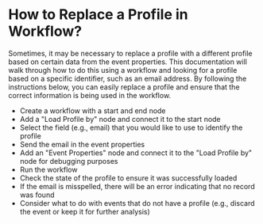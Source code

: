 # How to Replace a Profile in Workflow?

Sometimes, it may be necessary to replace a profile with a different profile based on certain data from the event
properties. This documentation will walk through how to do this using a workflow and looking for a profile based on a
specific identifier, such as an email address. By following the instructions below, you can easily replace a profile and
ensure that the correct information is being used in the workflow.

* Create a workflow with a start and end node
* Add a "Load Profile by" node and connect it to the start node
* Select the field (e.g., email) that you would like to use to identify the profile
* Send the email in the event properties
* Add an "Event Properties" node and connect it to the "Load Profile by" node for debugging purposes
* Run the workflow
* Check the state of the profile to ensure it was successfully loaded
* If the email is misspelled, there will be an error indicating that no record was found
* Consider what to do with events that do not have a profile (e.g., discard the event or keep it for further analysis)